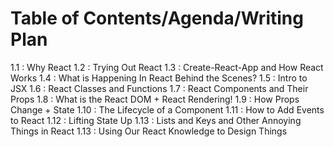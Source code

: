 # Table of Contents/Agenda/Writing Plan

1.1  : Why React
1.2  : Trying Out React
1.3  : Create-React-App and How React Works
1.4  : What is Happening In React Behind the Scenes?
1.5  : Intro to JSX
1.6  : React Classes and Functions
1.7  : React Components and Their Props
1.8  : What is the React DOM + React Rendering!
1.9  : How Props Change + State
1.10 : The Lifecycle of a Component
1.11 : How to Add Events to React
1.12 : Lifting State Up
1.13 : Lists and Keys and Other Annoying Things in React
1.13 : Using Our React Knowledge to Design Things